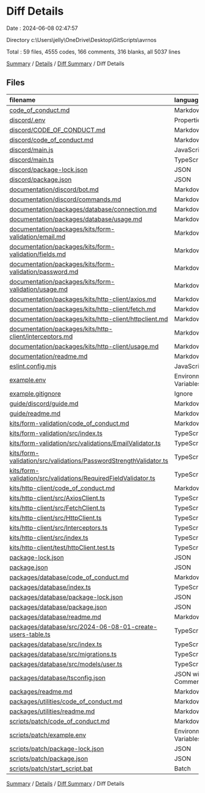 # Diff Details

Date : 2024-06-08 02:47:57

Directory c:\\Users\\jelly\\OneDrive\\Desktop\\GitScripts\\avrnos

Total : 59 files,  4555 codes, 166 comments, 316 blanks, all 5037 lines

[Summary](results.md) / [Details](details.md) / [Diff Summary](diff.md) / Diff Details

## Files
| filename | language | code | comment | blank | total |
| :--- | :--- | ---: | ---: | ---: | ---: |
| [code_of_conduct.md](/code_of_conduct.md) | Markdown | 93 | 0 | 35 | 128 |
| [discord/.env](/discord/.env) | Properties | 0 | 0 | -1 | -1 |
| [discord/CODE_OF_CONDUCT.md](/discord/CODE_OF_CONDUCT.md) | Markdown | 0 | 0 | -1 | -1 |
| [discord/code_of_conduct.md](/discord/code_of_conduct.md) | Markdown | 93 | 0 | 35 | 128 |
| [discord/main.js](/discord/main.js) | JavaScript | -1 | -1 | 0 | -2 |
| [discord/main.ts](/discord/main.ts) | TypeScript | 0 | 0 | -1 | -1 |
| [discord/package-lock.json](/discord/package-lock.json) | JSON | 199 | 0 | 0 | 199 |
| [discord/package.json](/discord/package.json) | JSON | 3 | 0 | 0 | 3 |
| [documentation/discord/bot.md](/documentation/discord/bot.md) | Markdown | 0 | 0 | 1 | 1 |
| [documentation/discord/commands.md](/documentation/discord/commands.md) | Markdown | 0 | 0 | 1 | 1 |
| [documentation/packages/database/connection.md](/documentation/packages/database/connection.md) | Markdown | 0 | 0 | 1 | 1 |
| [documentation/packages/database/usage.md](/documentation/packages/database/usage.md) | Markdown | 0 | 0 | 1 | 1 |
| [documentation/packages/kits/form-validation/email.md](/documentation/packages/kits/form-validation/email.md) | Markdown | 0 | 0 | 1 | 1 |
| [documentation/packages/kits/form-validation/fields.md](/documentation/packages/kits/form-validation/fields.md) | Markdown | 0 | 0 | 1 | 1 |
| [documentation/packages/kits/form-validation/password.md](/documentation/packages/kits/form-validation/password.md) | Markdown | 0 | 0 | 1 | 1 |
| [documentation/packages/kits/form-validation/usage.md](/documentation/packages/kits/form-validation/usage.md) | Markdown | 0 | 0 | 1 | 1 |
| [documentation/packages/kits/http-client/axios.md](/documentation/packages/kits/http-client/axios.md) | Markdown | 0 | 0 | 1 | 1 |
| [documentation/packages/kits/http-client/fetch.md](/documentation/packages/kits/http-client/fetch.md) | Markdown | 0 | 0 | 1 | 1 |
| [documentation/packages/kits/http-client/httpclient.md](/documentation/packages/kits/http-client/httpclient.md) | Markdown | 0 | 0 | 1 | 1 |
| [documentation/packages/kits/http-client/interceptors.md](/documentation/packages/kits/http-client/interceptors.md) | Markdown | 0 | 0 | 1 | 1 |
| [documentation/packages/kits/http-client/usage.md](/documentation/packages/kits/http-client/usage.md) | Markdown | 0 | 0 | 1 | 1 |
| [documentation/readme.md](/documentation/readme.md) | Markdown | 0 | 0 | -1 | -1 |
| [eslint.config.mjs](/eslint.config.mjs) | JavaScript | 9 | 0 | 2 | 11 |
| [example.env](/example.env) | Environment Variables | 0 | 0 | 1 | 1 |
| [example.gitignore](/example.gitignore) | Ignore | 5 | 0 | 1 | 6 |
| [guide/discord/guide.md](/guide/discord/guide.md) | Markdown | 0 | 0 | 1 | 1 |
| [guide/readme.md](/guide/readme.md) | Markdown | 0 | 0 | -1 | -1 |
| [kits/form-validation/code_of_conduct.md](/kits/form-validation/code_of_conduct.md) | Markdown | 93 | 0 | 35 | 128 |
| [kits/form-validation/src/index.ts](/kits/form-validation/src/index.ts) | TypeScript | 0 | 4 | 0 | 4 |
| [kits/form-validation/src/validations/EmailValidator.ts](/kits/form-validation/src/validations/EmailValidator.ts) | TypeScript | 0 | 5 | 1 | 6 |
| [kits/form-validation/src/validations/PasswordStrengthValidator.ts](/kits/form-validation/src/validations/PasswordStrengthValidator.ts) | TypeScript | 0 | 5 | 1 | 6 |
| [kits/form-validation/src/validations/RequiredFieldValidator.ts](/kits/form-validation/src/validations/RequiredFieldValidator.ts) | TypeScript | 0 | 5 | 1 | 6 |
| [kits/http-client/code_of_conduct.md](/kits/http-client/code_of_conduct.md) | Markdown | 93 | 0 | 35 | 128 |
| [kits/http-client/src/AxiosClient.ts](/kits/http-client/src/AxiosClient.ts) | TypeScript | 0 | 5 | 1 | 6 |
| [kits/http-client/src/FetchClient.ts](/kits/http-client/src/FetchClient.ts) | TypeScript | 0 | 5 | 1 | 6 |
| [kits/http-client/src/HttpClient.ts](/kits/http-client/src/HttpClient.ts) | TypeScript | 0 | 5 | 1 | 6 |
| [kits/http-client/src/Interceptors.ts](/kits/http-client/src/Interceptors.ts) | TypeScript | 0 | 5 | 1 | 6 |
| [kits/http-client/src/index.ts](/kits/http-client/src/index.ts) | TypeScript | 0 | 5 | 1 | 6 |
| [kits/http-client/test/httpClient.test.ts](/kits/http-client/test/httpClient.test.ts) | TypeScript | -1 | 5 | 1 | 5 |
| [package-lock.json](/package-lock.json) | JSON | 1,558 | 0 | 1 | 1,559 |
| [package.json](/package.json) | JSON | 11 | 0 | 1 | 12 |
| [packages/database/code_of_conduct.md](/packages/database/code_of_conduct.md) | Markdown | 93 | 0 | 35 | 128 |
| [packages/database/index.ts](/packages/database/index.ts) | TypeScript | 84 | 5 | 14 | 103 |
| [packages/database/package-lock.json](/packages/database/package-lock.json) | JSON | 1,889 | 0 | 1 | 1,890 |
| [packages/database/package.json](/packages/database/package.json) | JSON | 39 | 0 | 1 | 40 |
| [packages/database/readme.md](/packages/database/readme.md) | Markdown | 0 | 0 | 1 | 1 |
| [packages/database/src/2024-06-08-01-create-users-table.ts](/packages/database/src/2024-06-08-01-create-users-table.ts) | TypeScript | 36 | 5 | 4 | 45 |
| [packages/database/src/index.ts](/packages/database/src/index.ts) | TypeScript | 17 | 6 | 7 | 30 |
| [packages/database/src/migrations.ts](/packages/database/src/migrations.ts) | TypeScript | 14 | 6 | 4 | 24 |
| [packages/database/src/models/user.ts](/packages/database/src/models/user.ts) | TypeScript | 14 | 5 | 5 | 24 |
| [packages/database/tsconfig.json](/packages/database/tsconfig.json) | JSON with Comments | 10 | 91 | 9 | 110 |
| [packages/readme.md](/packages/readme.md) | Markdown | 0 | 0 | -1 | -1 |
| [packages/utilities/code_of_conduct.md](/packages/utilities/code_of_conduct.md) | Markdown | 93 | 0 | 35 | 128 |
| [packages/utilities/readme.md](/packages/utilities/readme.md) | Markdown | 0 | 0 | 1 | 1 |
| [scripts/patch/code_of_conduct.md](/scripts/patch/code_of_conduct.md) | Markdown | 93 | 0 | 35 | 128 |
| [scripts/patch/example.env](/scripts/patch/example.env) | Environment Variables | 4 | 0 | 0 | 4 |
| [scripts/patch/package-lock.json](/scripts/patch/package-lock.json) | JSON | 13 | 0 | 0 | 13 |
| [scripts/patch/package.json](/scripts/patch/package.json) | JSON | 1 | 0 | 0 | 1 |
| [scripts/patch/start_script.bat](/scripts/patch/start_script.bat) | Batch | 0 | 0 | 1 | 1 |

[Summary](results.md) / [Details](details.md) / [Diff Summary](diff.md) / Diff Details